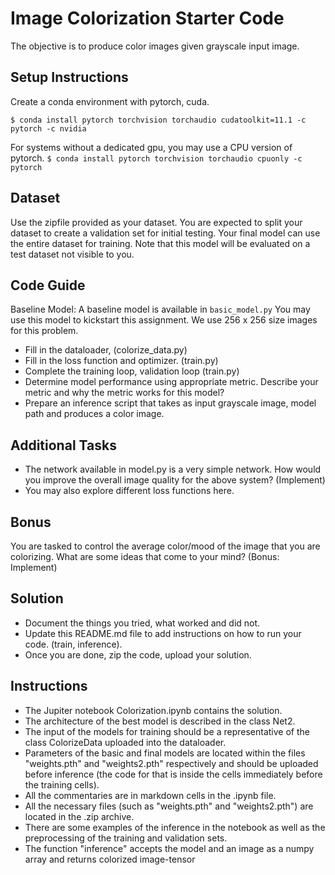 # Image Colorization Starter Code
The objective is to produce color images given grayscale input image. 

## Setup Instructions
Create a conda environment with pytorch, cuda. 

`$ conda install pytorch torchvision torchaudio cudatoolkit=11.1 -c pytorch -c nvidia`

For systems without a dedicated gpu, you may use a CPU version of pytorch.
`$ conda install pytorch torchvision torchaudio cpuonly -c pytorch`

## Dataset
Use the zipfile provided as your dataset. You are expected to split your dataset to create a validation set for initial testing. Your final model can use the entire dataset for training. Note that this model will be evaluated on a test dataset not visible to you.

## Code Guide
Baseline Model: A baseline model is available in `basic_model.py` You may use this model to kickstart this assignment. We use 256 x 256 size images for this problem.
-	Fill in the dataloader, (colorize_data.py)
-	Fill in the loss function and optimizer. (train.py)
-	Complete the training loop, validation loop (train.py)
-	Determine model performance using appropriate metric. Describe your metric and why the metric works for this model? 
- Prepare an inference script that takes as input grayscale image, model path and produces a color image. 

## Additional Tasks 
- The network available in model.py is a very simple network. How would you improve the overall image quality for the above system? (Implement)
- You may also explore different loss functions here.

## Bonus
You are tasked to control the average color/mood of the image that you are colorizing. What are some ideas that come to your mind? (Bonus: Implement)

## Solution
- Document the things you tried, what worked and did not. 
- Update this README.md file to add instructions on how to run your code. (train, inference). 
- Once you are done, zip the code, upload your solution.  

## Instructions
- The Jupiter notebook Colorization.ipynb contains the solution.
- The architecture of the best model is described in the class Net2.
- The input of the models for training should be a representative of the class ColorizeData uploaded into the dataloader.
- Parameters of the basic and final models are located within the files "weights.pth" and "weights2.pth" respectively and should be uploaded before inference (the code for that is inside the cells immediately before the training cells).
- All the commentaries are in markdown cells in the .ipynb file.
- All the necessary files (such as "weights.pth" and "weights2.pth") are located in the .zip archive.
- There are some examples of the inference in the notebook as well as the preprocessing of the training and validation sets.
- The function "inference" accepts the model and an image as a numpy array and returns colorized image-tensor
